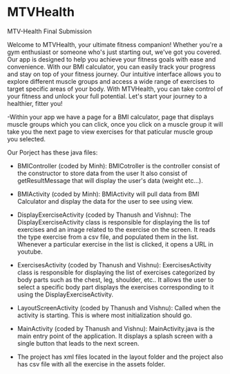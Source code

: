 # MTVHealth
MTV-Health Final Submission

Welcome to MTVHealth, your ultimate fitness companion! Whether you're a gym enthusiast or someone who's just starting out, we've got you covered. Our app is designed to help you achieve your fitness goals with ease and convenience. With our BMI calculator, you can easily track your progress and stay on top of your fitness journey. Our intuitive interface allows you to explore different muscle groups and access a wide range of exercises to target specific areas of your body. With MTVHealth, you can take control of your fitness and unlock your full potential. Let's start your journey to a healthier, fitter you!

-Within your app we have a page for a BMI calculator, page that displays muscle groups which you can click, once you click on a muscle group it will take you the next page to view exercises for that paticular muscle group you selected.

Our Porject has these java files: 
- BMIController (coded by Minh): BMICotroller is the controller consist of the constructor to store data from the user It also consist of getResultMessage that will display the user's data (weight etc...).

- BMIActivity (coded by Minh): BMIActivity will pull data from BMI Calculator and display the data for the user to see using view.

- DisplayExerciseActivity (coded by Thanush and Vishnu): The DisplayExerciseActivity class is responsible for displaying the lis tof exercises and an image related to the exercise on the screen. It reads the type exercise from a csv file, and populated them in the list. Whenever a particular exercise in the list is clicked, it opens a URL in youtube.

- ExercisesActivity (coded by Thanush and Vishnu): ExercisesActivity class is responsible for displaying the list of exercises categorized by body parts such as the chest, leg, shoulder, etc..  It allows the user to select a specific body part displays the exercises corresponding to it using the DisplayExerciseActivity.

- LayoutScreenActivity (coded by Thanush and Vishnu): Called when the activity is starting. This is where most initialization should go.

- MainActivity (coded by Thanush and Vishnu): MainActivity.java is the main entry point of the application. It displays a splash screen with a single button that leads to the next screen.

- The project has xml files located in the layout folder and the project also has csv file with all the exercise in the assets folder.
